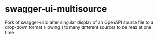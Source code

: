 # swagger-ui-multisource
Fork of swagger-ui to alter singular display of an OpenAPI source file to a drop-down format allowing 1 to many different sources to be read at one time
